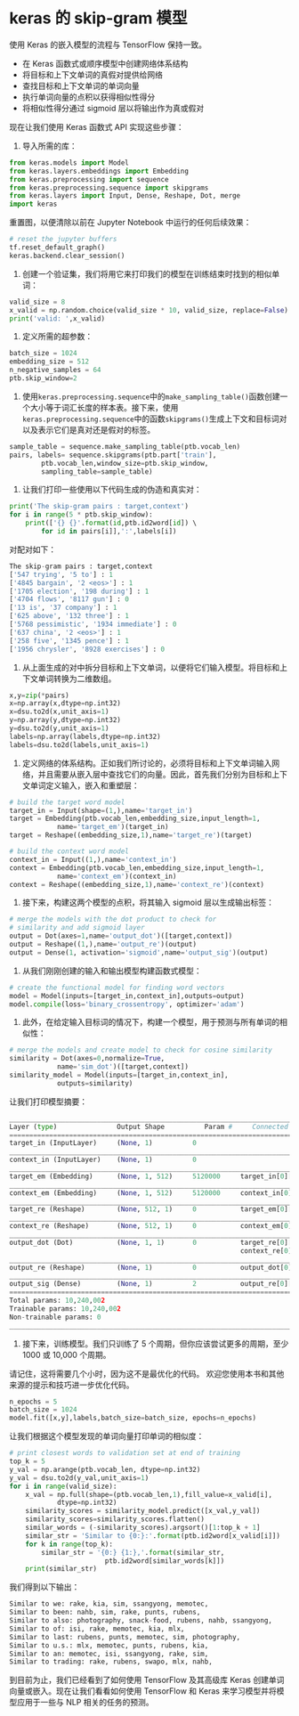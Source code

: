 # keras 的 skip-gram 模型

使用 Keras 的嵌入模型的流程与 TensorFlow 保持一致。

*   在 Keras 函数式或顺序模型中创建网络体系结构
*   将目标和上下文单词的真假对提供给网络
*   查找目标和上下文单词的单词向量
*   执行单词向量的点积以获得相似性得分
*   将相似性得分通过 sigmoid 层以将输出作为真或假对

现在让我们使用 Keras 函数式 API 实现这些步骤：

1.  导入所需的库：

```py
from keras.models import Model
from keras.layers.embeddings import Embedding
from keras.preprocessing import sequence
from keras.preprocessing.sequence import skipgrams
from keras.layers import Input, Dense, Reshape, Dot, merge
import keras
```

重置图，以便清除以前在 Jupyter Notebook 中运行的任何后续效果：

```py
# reset the jupyter buffers
tf.reset_default_graph()
keras.backend.clear_session()
```

1.  创建一个验证集，我们将用它来打印我们的模型在训练结束时找到的相似单词：

```py
valid_size = 8
x_valid = np.random.choice(valid_size * 10, valid_size, replace=False)
print('valid: ',x_valid)
```

1.  定义所需的超参数：

```py
batch_size = 1024
embedding_size = 512 
n_negative_samples = 64
ptb.skip_window=2
```

1.  使用`keras.preprocessing.sequence`中的`make_sampling_table()`函数创建一个大小等于词汇长度的样本表。接下来，使用`keras.preprocessing.sequence`中的函数`skipgrams()`生成上下文和目标词对以及表示它们是真对还是假对的标签。

```py
sample_table = sequence.make_sampling_table(ptb.vocab_len)
pairs, labels= sequence.skipgrams(ptb.part['train'],
        ptb.vocab_len,window_size=ptb.skip_window,
        sampling_table=sample_table)
```

1.  让我们打印一些使用以下代码生成的伪造和真实对：

```py
print('The skip-gram pairs : target,context')
for i in range(5 * ptb.skip_window):
    print(['{} {}'.format(id,ptb.id2word[id]) \ 
        for id in pairs[i]],':',labels[i])
```

对配对如下：

```py
The skip-gram pairs : target,context
['547 trying', '5 to'] : 1
['4845 bargain', '2 <eos>'] : 1
['1705 election', '198 during'] : 1
['4704 flows', '8117 gun'] : 0
['13 is', '37 company'] : 1
['625 above', '132 three'] : 1
['5768 pessimistic', '1934 immediate'] : 0
['637 china', '2 <eos>'] : 1
['258 five', '1345 pence'] : 1
['1956 chrysler', '8928 exercises'] : 0
```

1.  从上面生成的对中拆分目标和上下文单词，以便将它们输入模型。将目标和上下文单词转换为二维数组。

```py
x,y=zip(*pairs)
x=np.array(x,dtype=np.int32)
x=dsu.to2d(x,unit_axis=1)
y=np.array(y,dtype=np.int32)
y=dsu.to2d(y,unit_axis=1)
labels=np.array(labels,dtype=np.int32)
labels=dsu.to2d(labels,unit_axis=1)
```

1.  定义网络的体系结构。正如我们所讨论的，必须将目标和上下文单词输入网络，并且需要从嵌入层中查找它们的向量。因此，首先我们分别为目标和上下文单词定义输入，嵌入和重塑层：

```py
# build the target word model
target_in = Input(shape=(1,),name='target_in')
target = Embedding(ptb.vocab_len,embedding_size,input_length=1,
            name='target_em')(target_in)
target = Reshape((embedding_size,1),name='target_re')(target)

# build the context word model
context_in = Input((1,),name='context_in')
context = Embedding(ptb.vocab_len,embedding_size,input_length=1,
            name='context_em')(context_in)
context = Reshape((embedding_size,1),name='context_re')(context)
```

1.  接下来，构建这两个模型的点积，将其输入 sigmoid 层以生成输出标签：

```py
# merge the models with the dot product to check for 
# similarity and add sigmoid layer
output = Dot(axes=1,name='output_dot')([target,context])
output = Reshape((1,),name='output_re')(output)
output = Dense(1, activation='sigmoid',name='output_sig')(output)
```

1.  从我们刚刚创建的输入和输出模型构建函数式模型：

```py
# create the functional model for finding word vectors
model = Model(inputs=[target_in,context_in],outputs=output)
model.compile(loss='binary_crossentropy', optimizer='adam')
```

1.  此外，在给定输入目标词的情况下，构建一个模型，用于预测与所有单词的相似性：

```py
# merge the models and create model to check for cosine similarity
similarity = Dot(axes=0,normalize=True,
            name='sim_dot')([target,context])
similarity_model = Model(inputs=[target_in,context_in],
            outputs=similarity)
```

让我们打印模型摘要：

```py
__________________________________________________________________________
Layer (type)               Output Shape          Param #     Connected to                     
==========================================================================
target_in (InputLayer)     (None, 1)          0                                            
__________________________________________________________________________
context_in (InputLayer)    (None, 1)          0                                            
__________________________________________________________________________
target_em (Embedding)      (None, 1, 512)     5120000     target_in[0][0]                  
__________________________________________________________________________
context_em (Embedding)     (None, 1, 512)     5120000     context_in[0][0]                 
__________________________________________________________________________
target_re (Reshape)        (None, 512, 1)     0           target_em[0][0]                  
__________________________________________________________________________
context_re (Reshape)       (None, 512, 1)     0           context_em[0][0]                 
__________________________________________________________________________
output_dot (Dot)           (None, 1, 1)       0           target_re[0][0]                  
                                                          context_re[0][0]                 
__________________________________________________________________________
output_re (Reshape)        (None, 1)          0           output_dot[0][0]                 
__________________________________________________________________________
output_sig (Dense)         (None, 1)          2           output_re[0][0]                  
==========================================================================
Total params: 10,240,002
Trainable params: 10,240,002
Non-trainable params: 0
__________________________________________________________________________
```

1.  接下来，训练模型。我们只训练了 5 个周期，但你应该尝试更多的周期，至少 1000 或 10,000 个周期。

请记住，这将需要几个小时，因为这不是最优化的代码。 欢迎您使用本书和其他来源的提示和技巧进一步优化代码。

```py
n_epochs = 5
batch_size = 1024
model.fit([x,y],labels,batch_size=batch_size, epochs=n_epochs)
```

让我们根据这个模型发现的单词向量打印单词的相似度：

```py
# print closest words to validation set at end of training
top_k = 5
y_val = np.arange(ptb.vocab_len, dtype=np.int32)
y_val = dsu.to2d(y_val,unit_axis=1)
for i in range(valid_size):
    x_val = np.full(shape=(ptb.vocab_len,1),fill_value=x_valid[i], 
            dtype=np.int32)
    similarity_scores = similarity_model.predict([x_val,y_val])
    similarity_scores=similarity_scores.flatten()
    similar_words = (-similarity_scores).argsort()[1:top_k + 1]
    similar_str = 'Similar to {0:}:'.format(ptb.id2word[x_valid[i]])
    for k in range(top_k):
        similar_str = '{0:} {1:},'.format(similar_str, 
                        ptb.id2word[similar_words[k]])
    print(similar_str)
```

我们得到以下输出：

```py
Similar to we: rake, kia, sim, ssangyong, memotec,
Similar to been: nahb, sim, rake, punts, rubens,
Similar to also: photography, snack-food, rubens, nahb, ssangyong,
Similar to of: isi, rake, memotec, kia, mlx,
Similar to last: rubens, punts, memotec, sim, photography,
Similar to u.s.: mlx, memotec, punts, rubens, kia,
Similar to an: memotec, isi, ssangyong, rake, sim,
Similar to trading: rake, rubens, swapo, mlx, nahb,
```

到目前为止，我们已经看到了如何使用 TensorFlow 及其高级库 Keras 创建单词向量或嵌入。现在让我们看看如何使用 TensorFlow 和 Keras 来学习模型并将模型应用于一些与 NLP 相关的任务的预测。